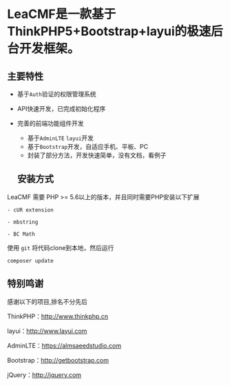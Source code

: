 LeaCMF是一款基于ThinkPHP5+Bootstrap+layui的极速后台开发框架。
===============

## **主要特性**

* 基于`Auth`验证的权限管理系统
* API快速开发，已完成初始化程序
* 完善的前端功能组件开发
    * 基于`AdminLTE` `layui`开发
    * 基于`Bootstrap`开发，自适应手机、平板、PC 
    * 封装了部分方法，开发快速简单，没有文档，看例子
  
  
  
  ## **安装方式**  
  
LeaCMF 需要 PHP &gt;= 5.6以上的版本，并且同时需要PHP安装以下扩展

```
- cUR extension

- mbstring

- BC Math
```
使用 ` git ` 将代码clone到本地，然后运行

```
composer update
```

## **特别鸣谢**

感谢以下的项目,排名不分先后

ThinkPHP：http://www.thinkphp.cn

layui：http://www.layui.com

AdminLTE：https://almsaeedstudio.com

Bootstrap：http://getbootstrap.com

jQuery：http://jquery.com
